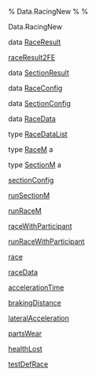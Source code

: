 % Data.RacingNew
% 
% 

Data.RacingNew

data [RaceResult](Data-RacingNew.html#t:RaceResult)

[raceResult2FE](Data-RacingNew.html#v:raceResult2FE)

data [SectionResult](Data-RacingNew.html#t:SectionResult)

data [RaceConfig](Data-RacingNew.html#t:RaceConfig)

data [SectionConfig](Data-RacingNew.html#t:SectionConfig)

data [RaceData](Data-RacingNew.html#t:RaceData)

type [RaceDataList](Data-RacingNew.html#t:RaceDataList)

type [RaceM](Data-RacingNew.html#t:RaceM) a

type [SectionM](Data-RacingNew.html#t:SectionM) a

[sectionConfig](Data-RacingNew.html#v:sectionConfig)

[runSectionM](Data-RacingNew.html#v:runSectionM)

[runRaceM](Data-RacingNew.html#v:runRaceM)

[raceWithParticipant](Data-RacingNew.html#v:raceWithParticipant)

[runRaceWithParticipant](Data-RacingNew.html#v:runRaceWithParticipant)

[race](Data-RacingNew.html#v:race)

[raceData](Data-RacingNew.html#v:raceData)

[accelerationTime](Data-RacingNew.html#v:accelerationTime)

[brakingDistance](Data-RacingNew.html#v:brakingDistance)

[lateralAcceleration](Data-RacingNew.html#v:lateralAcceleration)

[partsWear](Data-RacingNew.html#v:partsWear)

[healthLost](Data-RacingNew.html#v:healthLost)

[testDefRace](Data-RacingNew.html#v:testDefRace)
